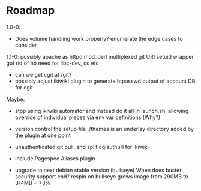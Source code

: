  Roadmap
 =======

1.0-0:
 * Does volume handling work properly? enumerate the edge cases to consider

1.1-0:
    possibly apache as httpd
        mod_perl
        multiplexed git URI
        setuid wrapper got rid of
        no need for libc-dev, cc etc

 * can we get cgit at /git?
 * possibly adjust ikiwiki plugin to generate htpasswd output of account DB for cgit

Maybe:

 * stop using ikiwiki automator and instead do it all in launch.sh, allowing
   override of individual pieces via env var definitions (Why?)
 * version control the setup file
    ./themes is an underlay directory added by the plugin at one point
 * unauthenticated git pull, and split cgiauthurl for ikiwiki
 * include Pagespec Aliases plugin

 * upgrade to next debian stable version (bullseye)
   When does buster security support end?
   respin on bullseye grows image from 290MB to 314MB  = +8%
